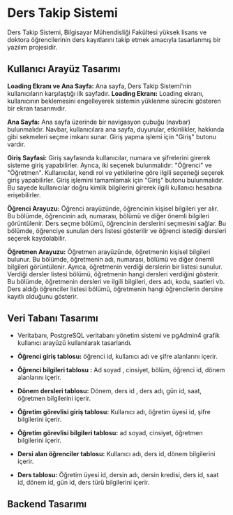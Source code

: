 # Ders Takip Sistemi
Ders Takip Sistemi, Bilgisayar Mühendisliği Fakültesi yüksek lisans ve doktora öğrencilerinin ders kayıtlarını takip etmek amacıyla tasarlanmış bir yazılım projesidir.

<h2>Kullanıcı Arayüz Tasarımı </h2>

**Loading Ekranı ve Ana Sayfa:** Ana sayfa, Ders Takip Sistemi'nin kullanıcıların karşılaştığı ilk sayfadır. 
<b>Loading Ekranı:</b>
Loading ekranı, kullanıcının beklemesini engelleyerek sistemin yüklenme sürecini gösteren bir ekran tasarımıdır.

<b>Ana Sayfa:</b>
Ana sayfa üzerinde bir navigasyon çubuğu (navbar) bulunmalıdır.
Navbar, kullanıcılara ana sayfa, duyurular, etkinlikler, hakkında gibi sekmeleri seçme imkanı sunar.
Giriş yapma işlemi  için "Giriş" butonu vardır.

**Giriş Sayfasi:** Giriş sayfasında kullanıcılar, numara ve şifrelerini girerek sisteme giriş yapabilirler. Ayrıca, iki seçenek bulunmalıdır: "Öğrenci" ve "Öğretmen". Kullanıcılar, kendi rol ve yetkilerine göre ilgili seçeneği seçerek giriş yapabilirler. Giriş işlemini tamamlamak için "Giriş" butonu bulunmalıdır. Bu sayede kullanıcılar doğru kimlik bilgilerini girerek ilgili kullanıcı hesabına erişebilirler.

**Öğrenci Arayuzu:** Öğrenci arayüzünde, öğrencinin kişisel bilgileri yer alır. Bu bölümde, öğrencinin adı, numarası, bölümü ve diğer önemli bilgileri görüntülenir. 
Ders seçme bölümü, öğrencinin derslerini seçmesini sağlar. Bu bölümde, öğrenciye sunulan ders listesi gösterilir ve öğrenci istediği dersleri seçerek kaydolabilir.

**Öğretmen Arayuzu:** Öğretmen arayüzünde, öğretmenin kişisel bilgileri bulunur. Bu bölümde, öğretmenin adı, numarası, bölümü ve diğer önemli bilgileri görüntülenir. Ayrıca, öğretmenin verdiği derslerin bir listesi sunulur.
Verdiği dersler listesi bölümü, öğretmenin hangi dersleri verdiğini gösterir. Bu bölümde, öğretmenin dersleri ve ilgili bilgileri, ders adı, kodu, saatleri vb.
Ders aldığı öğrenciler listesi bölümü, öğretmenin hangi öğrencilerin dersine kayıtlı olduğunu gösterir.


<h2>Veri Tabanı Tasarımı</h2>

+ Veritabanı, PostgreSQL veritabanı yönetim sistemi ve pgAdmin4 grafik kullanıcı arayüzü kullanılarak tasarlandı.

+ **Öğrenci giriş tablosu:** öğrenci id, kullanıcı adı ve şifre alanlarını içerir. 

+ **Öğrenci bilgileri tablosu :** Ad soyad , cinsiyet, bölüm, öğrenci id, dönem alanlarını içerir. 

+ **Dönem dersleri tablosu:** Dönem, ders id , ders adı, gün id, saat, öğretmen bilgilerini içerir. 

+ **Öğretim görevlisi giriş tablosu:** Kullanıcı adı, öğretim üyesi id, şifre bilgilerini içerir. 

+ **Öğretim görevlisi bilgileri tablosu:** ad soyad, cinsiyet, öğretmen bilgilerini içerir. 

+ **Dersi alan öğrenciler tablosu:** Kullanıcı adı, ders id, dönem bilgilerini içerir. 

+ **Ders tablosu:** Öğretim üyesi id, dersin adı, dersin kredisi, ders id, saat id, dönem id, gün id, ders türü bilgilerini içerir.



<h2>Backend Tasarımı</h2>










